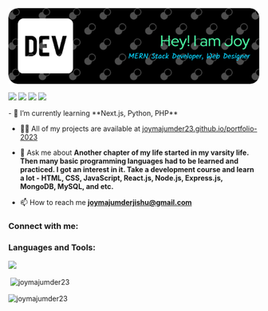<img src="https://github.com/joymajumder23/joymajumder/blob/main/assets/images/github-header-image.png" width=1024>
<p>
<!-- <a href="https://www.x.com/mokkapps"><img src="https://img.shields.io/badge/twitter-%231DA1F2.svg?&style=for-the-badge&logo=twitter&logoColor=white" height=25></a> -->
 <a href="https://www.linkedin.com/in/joymajumder/"><img src="https://img.shields.io/badge/linkedin-%230077B5.svg?&style=for-the-badge&logo=linkedin&logoColor=white" height=25></a> 
 <a href="https://www.facebook.com/joy.majumdar.7399"><img src="https://img.shields.io/badge/facebook-%230077B5.svg?&style=for-the-badge&logo=facebook&logoColor=white" height=25></a>
 <a href="https://www.instagram.com/joy_majumder_jishu?fbclid=IwZXh0bgNhZW0CMTAAAR3NcPkPY9P3GAHd6iO9P2iGoPQc3uo5WnLj2GqTIgtm-HiC6GsMchaaSzo_aem_Qz6AQBigvxPMYOANaSRDOA"><img src="https://img.shields.io/badge/instagram-%23E4405F.svg?&style=for-the-badge&logo=instagram&logoColor=white" height=25></a>
<a href="https://dev.to/joymajumder"><img src="https://img.shields.io/badge/DEV.TO-%230A0A0A.svg?&style=for-the-badge&logo=dev-dot-to&logoColor=white" height=25></a></p>
- 🌱 I’m currently learning **Next.js, Python, PHP**

- 👨‍💻 All of my projects are available at [joymajumder23.github.io/portfolio-2023](joymajumder23.github.io/portfolio-2023)

- 💬 Ask me about **Another chapter of my life started in my varsity life. Then many basic programming languages had to be learned and practiced. I got an interest in it. Take a development course and learn a lot - HTML, CSS, JavaScript, React.js, Node.js, Express.js, MongoDB, MySQL, and etc.**

- 📫 How to reach me **joymajumderjishu@gmail.com**

<h3 align="left">Connect with me:</h3>
<p align="left">
</p>

<h3 align="left">Languages and Tools:</h3>
<a href="https://www.drupal.org/" title="Drupal"><img src="icons/html.png" /></a>

<p>&nbsp;<img align="center" src="https://github-readme-stats.vercel.app/api?username=joymajumder23&show_icons=true&locale=en" alt="joymajumder23" /></p>

<p><img align="center" src="https://github-readme-streak-stats.herokuapp.com/?user=joymajumder23&" alt="joymajumder23" /></p>

